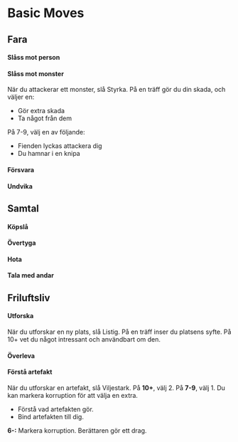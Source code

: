 # Basic Moves

## Fara

#### Slåss mot person

#### Slåss mot monster
När du attackerar ett monster, slå Styrka. På en träff gör du din skada, och väljer en:

* Gör extra skada
* Ta något från dem

På 7-9, välj en av följande:

* Fienden lyckas attackera dig
* Du hamnar i en knipa

#### Försvara

#### Undvika

## Samtal

#### Köpslå

#### Övertyga

#### Hota

#### Tala med andar

## Friluftsliv

#### Utforska
När du utforskar en ny plats, slå Listig. På en träff inser du platsens syfte. På 10+ vet du något intressant och användbart om den.

#### Överleva

#### Förstå artefakt
När du utforskar en artefakt, slå Viljestark. På **10+**, välj 2. På **7-9**, välj 1. Du kan markera korruption för att välja en extra.
* Förstå vad artefakten gör.
* Bind artefakten till dig.

**6-:** Markera korruption. Berättaren gör ett drag.
